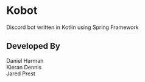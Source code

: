 # Kobot

Discord bot written in Kotlin using Spring Framework

## Developed By

Daniel Harman  
Kieran Dennis  
Jared Prest  

